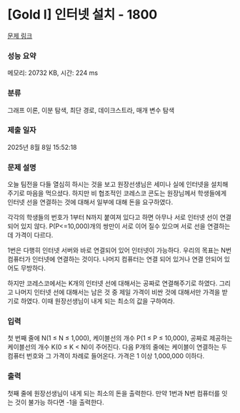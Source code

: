# [Gold I] 인터넷 설치 - 1800 

[문제 링크](https://www.acmicpc.net/problem/1800) 

### 성능 요약

메모리: 20732 KB, 시간: 224 ms

### 분류

그래프 이론, 이분 탐색, 최단 경로, 데이크스트라, 매개 변수 탐색

### 제출 일자

2025년 8월 8일 15:52:18

### 문제 설명

<p>오늘 팀전을 다들 열심히 하시는 것을 보고 원장선생님은 세미나 실에 인터넷을 설치해 주기로 마음을 먹으셨다. 하지만 비 협조적인 코레스코 콘도는 원장님께서 학생들에게 인터넷 선을 연결하는 것에 대해서 일부에 대해 돈을 요구하였다.</p>

<p>각각의 학생들의 번호가 1부터 N까지 붙여져 있다고 하면 아무나 서로 인터넷 선이 연결되어 있지 않다. P(P<=10,000)개의 쌍만이 서로 이어 질수 있으며 서로 선을 연결하는데 가격이 다르다.</p>

<p>1번은 다행히 인터넷 서버와 바로 연결되어 있어 인터넷이 가능하다. 우리의 목표는 N번 컴퓨터가 인터넷에 연결하는 것이다. 나머지 컴퓨터는 연결 되어 있거나 연결 안되어 있어도 무방하다.</p>

<p>하지만 코레스코에서는 K개의 인터넷 선에 대해서는 공짜로 연결해주기로 하였다. 그리고 나머지 인터넷 선에 대해서는 남은 것 중 제일 가격이 비싼 것에 대해서만 가격을 받기로 하였다. 이때 원장선생님이 내게 되는 최소의 값을 구하여라.</p>

### 입력 

 <p>첫 번째 줄에 N(1 ≤ N ≤ 1,000), 케이블선의 개수 P(1 ≤ P ≤ 10,000), 공짜로 제공하는 케이블선의 개수 K(0 ≤ K < N)이 주어진다. 다음 P개의 줄에는 케이블이 연결하는 두 컴퓨터 번호와 그 가격이 차례로 들어온다. 가격은 1 이상 1,000,000 이하다.</p>

### 출력 

 <p>첫째 줄에 원장선생님이 내게 되는 최소의 돈을 출력한다. 만약 1번과 N번 컴퓨터를 잇는 것이 불가능 하다면 -1을 출력한다.</p>

